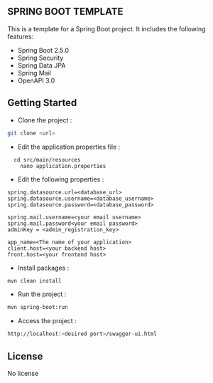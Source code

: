 ## SPRING BOOT TEMPLATE

This is a template for a Spring Boot project. It includes the following features:

- Spring Boot 2.5.0
- Spring Security
- Spring Data JPA
 - Spring Mail
 - OpenAPI 3.0

## Getting Started
 - Clone the project :
```bash
git clone <url>
```

 - Edit the application.properties file :
```
  cd src/main/resources
    nano application.properties
```
- Edit the following properties :
```
spring.datasource.url=<database_url>
spring.datasource.username=<database_username>
spring.datasource.password=<database_password>

spring.mail.username=<your email username>
spring.mail.password<your email password>
adminKey = <admin_registration_key>

app_name=<The name of your application>
client.host=<your backend host>
front.host=<your frontend host>
```
 - Install packages :
```bash
mvn clean install
```

 - Run the project :
```bash
mvn spring-boot:run
```
 - Access the project :
```bash
http://localhost:<desired port>/swagger-ui.html
```

## License
No license
